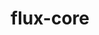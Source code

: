 ---
title: "flux-core"
layout: cache
categories: [package, develop]
meta: {"compilers": ["gcc@11.4.0", "gcc@7.5.0", "intel-oneapi-compilers@2025.1.0"], "num_specs": 59, "num_specs_by_stack": {"e4s": 19, "e4s-neoverse-v2": 20, "e4s-oneapi": 10, "radiuss": 10, "root": 59}, "oss": ["ubuntu18.04", "ubuntu22.04"], "platforms": ["linux"], "stacks": ["e4s", "e4s-neoverse-v2", "e4s-oneapi", "radiuss", "root"], "targets": ["neoverse_v2", "x86_64_v3"], "versions": ["0.67.0", "0.73.0"]}
spec_details: [{"compiler": "gcc@11.4.0", "hash": "2ctf5xvsfey7emchhwiuenq23wvz5a3f", "os": "ubuntu22.04", "platform": "linux", "size": "-", "stacks": ["e4s-neoverse-v2", "root"], "target": "neoverse_v2", "variants": ["build_system=autotools", "~cuda", "~docs", "~security"], "versions": ["0.67.0"]}, {"compiler": "gcc@11.4.0", "hash": "34sv5aofqtuq2z6iskiqiq67hgjvidxp", "os": "ubuntu22.04", "platform": "linux", "size": "-", "stacks": ["e4s", "root"], "target": "x86_64_v3", "variants": ["build_system=autotools", "~cuda", "~docs", "~security"], "versions": ["0.67.0"]}, {"compiler": "intel-oneapi-compilers@2025.1.0", "hash": "3e2woq3dtxet4jrhaxc2lbra5635wmp7", "os": "ubuntu22.04", "platform": "linux", "size": "-", "stacks": ["e4s-oneapi", "root"], "target": "x86_64_v3", "variants": ["build_system=autotools", "~cuda", "~docs", "~security"], "versions": ["0.73.0"]}, {"compiler": "intel-oneapi-compilers@2025.1.0", "hash": "3s4yh2phvg5g62orzuyywkrj3ny6mxqu", "os": "ubuntu22.04", "platform": "linux", "size": "-", "stacks": ["e4s-oneapi", "root"], "target": "x86_64_v3", "variants": ["build_system=autotools", "~cuda", "~docs", "~security"], "versions": ["0.67.0"]}, {"compiler": "gcc@7.5.0", "hash": "3yxuybqw2rpggtc4u63az7bs6dtph7xg", "os": "ubuntu18.04", "platform": "linux", "size": "-", "stacks": ["radiuss", "root"], "target": "x86_64_v3", "variants": ["build_system=autotools", "~cuda", "~docs", "~security"], "versions": ["0.67.0"]}, {"compiler": "gcc@11.4.0", "hash": "4viksr53dgp4i4uvoqi4rjimp374auzf", "os": "ubuntu22.04", "platform": "linux", "size": "-", "stacks": ["e4s-neoverse-v2", "root"], "target": "neoverse_v2", "variants": ["build_system=autotools", "~cuda", "~docs", "~security"], "versions": ["0.67.0"]}, {"compiler": "intel-oneapi-compilers@2025.1.0", "hash": "5pz4d2ykyc7zto5w6dz55tq5ciwts3j6", "os": "ubuntu22.04", "platform": "linux", "size": "-", "stacks": ["e4s-oneapi", "root"], "target": "x86_64_v3", "variants": ["build_system=autotools", "~cuda", "~docs", "~security"], "versions": ["0.67.0"]}, {"compiler": "gcc@11.4.0", "hash": "5qtbh34yk7dyrawiriknfjacebaqn55w", "os": "ubuntu22.04", "platform": "linux", "size": "-", "stacks": ["e4s-neoverse-v2", "root"], "target": "neoverse_v2", "variants": ["build_system=autotools", "+cuda", "~docs", "~security"], "versions": ["0.67.0"]}, {"compiler": "gcc@7.5.0", "hash": "5qtqytltqr3ddyktj2lovhdu7bvnh6dj", "os": "ubuntu18.04", "platform": "linux", "size": "-", "stacks": ["radiuss", "root"], "target": "x86_64_v3", "variants": ["build_system=autotools", "~cuda", "~docs", "~security"], "versions": ["0.67.0"]}, {"compiler": "gcc@11.4.0", "hash": "67377kjcnqs6iz5cja4jlwwjnrflgbji", "os": "ubuntu22.04", "platform": "linux", "size": "-", "stacks": ["e4s-neoverse-v2", "root"], "target": "neoverse_v2", "variants": ["build_system=autotools", "+cuda", "~docs", "~security"], "versions": ["0.67.0"]}, {"compiler": "gcc@7.5.0", "hash": "6f22lmx7fqxtpgbbk6qvaij4ztph5wdq", "os": "ubuntu18.04", "platform": "linux", "size": "-", "stacks": ["radiuss", "root"], "target": "x86_64_v3", "variants": ["build_system=autotools", "~cuda", "~docs", "~security"], "versions": ["0.67.0"]}, {"compiler": "gcc@7.5.0", "hash": "7jz6bjkjqyqo2yyu4f7oti4rqnykrngr", "os": "ubuntu18.04", "platform": "linux", "size": "-", "stacks": ["radiuss", "root"], "target": "x86_64_v3", "variants": ["build_system=autotools", "~cuda", "~docs", "~security"], "versions": ["0.67.0"]}, {"compiler": "gcc@11.4.0", "hash": "7nob2pdekhny3jqrjvsxfogd7csats35", "os": "ubuntu22.04", "platform": "linux", "size": "-", "stacks": ["e4s-neoverse-v2", "root"], "target": "neoverse_v2", "variants": ["build_system=autotools", "~cuda", "~docs", "~security"], "versions": ["0.67.0"]}, {"compiler": "gcc@11.4.0", "hash": "a2fsd3y6g4nvs6fqirvc22xiehrasacv", "os": "ubuntu22.04", "platform": "linux", "size": "-", "stacks": ["e4s", "root"], "target": "x86_64_v3", "variants": ["build_system=autotools", "~cuda", "~docs", "~security"], "versions": ["0.67.0"]}, {"compiler": "gcc@7.5.0", "hash": "b7lc7mprjfmurmc4nuponwyyptagbokx", "os": "ubuntu18.04", "platform": "linux", "size": "-", "stacks": ["radiuss", "root"], "target": "x86_64_v3", "variants": ["build_system=autotools", "~cuda", "~docs", "~security"], "versions": ["0.73.0"]}, {"compiler": "gcc@11.4.0", "hash": "ccufiq2wom5b3tbztcgwn47r3qbvv6p2", "os": "ubuntu22.04", "platform": "linux", "size": "-", "stacks": ["e4s", "root"], "target": "x86_64_v3", "variants": ["build_system=autotools", "+cuda", "~docs", "~security"], "versions": ["0.67.0"]}, {"compiler": "intel-oneapi-compilers@2025.1.0", "hash": "ceoihals4gs6cb43fjnh4j6w4oib3oos", "os": "ubuntu22.04", "platform": "linux", "size": "-", "stacks": ["e4s-oneapi", "root"], "target": "x86_64_v3", "variants": ["build_system=autotools", "~cuda", "~docs", "~security"], "versions": ["0.67.0"]}, {"compiler": "intel-oneapi-compilers@2025.1.0", "hash": "cpbtwv3vrd4sqrw3albkfph3ax2jerrd", "os": "ubuntu22.04", "platform": "linux", "size": "-", "stacks": ["e4s-oneapi", "root"], "target": "x86_64_v3", "variants": ["build_system=autotools", "~cuda", "~docs", "~security"], "versions": ["0.67.0"]}, {"compiler": "gcc@11.4.0", "hash": "cwlpnitx6xzbiqfw5bkk4e6habgec4lq", "os": "ubuntu22.04", "platform": "linux", "size": "-", "stacks": ["e4s-neoverse-v2", "root"], "target": "neoverse_v2", "variants": ["build_system=autotools", "+cuda", "~docs", "~security"], "versions": ["0.73.0"]}, {"compiler": "intel-oneapi-compilers@2025.1.0", "hash": "d3ou7gr3t5bo2dlvpy64l3j2nol3sudo", "os": "ubuntu22.04", "platform": "linux", "size": "-", "stacks": ["e4s-oneapi", "root"], "target": "x86_64_v3", "variants": ["build_system=autotools", "~cuda", "~docs", "~security"], "versions": ["0.67.0"]}, {"compiler": "gcc@7.5.0", "hash": "dlrze3esc7qg6amr3dgpkzx3ejr45zo7", "os": "ubuntu18.04", "platform": "linux", "size": "-", "stacks": ["radiuss", "root"], "target": "x86_64_v3", "variants": ["build_system=autotools", "~cuda", "~docs", "~security"], "versions": ["0.73.0"]}, {"compiler": "intel-oneapi-compilers@2025.1.0", "hash": "e52ysoejag3mmcgvuzwg2grluu2mzult", "os": "ubuntu22.04", "platform": "linux", "size": "-", "stacks": ["e4s-oneapi", "root"], "target": "x86_64_v3", "variants": ["build_system=autotools", "~cuda", "~docs", "~security"], "versions": ["0.73.0"]}, {"compiler": "gcc@11.4.0", "hash": "eeommtgawexwuons3bgfjscstqeqmai4", "os": "ubuntu22.04", "platform": "linux", "size": "-", "stacks": ["e4s-neoverse-v2", "root"], "target": "neoverse_v2", "variants": ["build_system=autotools", "+cuda", "~docs", "~security"], "versions": ["0.67.0"]}, {"compiler": "intel-oneapi-compilers@2025.1.0", "hash": "gclknw565ryby5lemchrlawiyp47obfv", "os": "ubuntu22.04", "platform": "linux", "size": "-", "stacks": ["e4s-oneapi", "root"], "target": "x86_64_v3", "variants": ["build_system=autotools", "~cuda", "~docs", "~security"], "versions": ["0.67.0"]}, {"compiler": "gcc@7.5.0", "hash": "gxpt7x6lo2sh7476mg4mvuik3upg6ooc", "os": "ubuntu18.04", "platform": "linux", "size": "-", "stacks": ["radiuss", "root"], "target": "x86_64_v3", "variants": ["build_system=autotools", "~cuda", "~docs", "~security"], "versions": ["0.67.0"]}, {"compiler": "gcc@11.4.0", "hash": "hmfs7tu4is2vr5izpgwmabfgu6jesf56", "os": "ubuntu22.04", "platform": "linux", "size": "-", "stacks": ["e4s", "root"], "target": "x86_64_v3", "variants": ["build_system=autotools", "+cuda", "~docs", "~security"], "versions": ["0.67.0"]}, {"compiler": "gcc@11.4.0", "hash": "hud7cbszwbm6vpzvesqaakda7nt656bc", "os": "ubuntu22.04", "platform": "linux", "size": "-", "stacks": ["e4s", "root"], "target": "x86_64_v3", "variants": ["build_system=autotools", "+cuda", "~docs", "~security"], "versions": ["0.67.0"]}, {"compiler": "gcc@11.4.0", "hash": "hwtkw7zo2e2amdzt74yu7rsazp73zn4f", "os": "ubuntu22.04", "platform": "linux", "size": "-", "stacks": ["e4s", "root"], "target": "x86_64_v3", "variants": ["build_system=autotools", "~cuda", "~docs", "~security"], "versions": ["0.67.0"]}, {"compiler": "gcc@11.4.0", "hash": "hxbr2o4mftvgpydur7ejj3foof325puk", "os": "ubuntu22.04", "platform": "linux", "size": "-", "stacks": ["e4s-neoverse-v2", "root"], "target": "neoverse_v2", "variants": ["build_system=autotools", "~cuda", "~docs", "~security"], "versions": ["0.67.0"]}, {"compiler": "gcc@11.4.0", "hash": "iduaomtse75sdypj5u73zdiwztf4zwng", "os": "ubuntu22.04", "platform": "linux", "size": "-", "stacks": ["e4s", "root"], "target": "x86_64_v3", "variants": ["build_system=autotools", "~cuda", "~docs", "~security"], "versions": ["0.73.0"]}, {"compiler": "gcc@11.4.0", "hash": "il7rszsdsewgl2rkmwozgj7fvaxscauu", "os": "ubuntu22.04", "platform": "linux", "size": "-", "stacks": ["e4s-neoverse-v2", "root"], "target": "neoverse_v2", "variants": ["build_system=autotools", "+cuda", "~docs", "~security"], "versions": ["0.67.0"]}, {"compiler": "gcc@11.4.0", "hash": "isz2jxwr5muk5itpmdznnrfxkt7woutu", "os": "ubuntu22.04", "platform": "linux", "size": "-", "stacks": ["e4s-neoverse-v2", "root"], "target": "neoverse_v2", "variants": ["build_system=autotools", "+cuda", "~docs", "~security"], "versions": ["0.73.0"]}, {"compiler": "gcc@11.4.0", "hash": "jxllasy6kh43crbf5o6fncxjtkdqv22l", "os": "ubuntu22.04", "platform": "linux", "size": "-", "stacks": ["e4s", "root"], "target": "x86_64_v3", "variants": ["build_system=autotools", "~cuda", "~docs", "~security"], "versions": ["0.67.0"]}, {"compiler": "gcc@11.4.0", "hash": "kbaxalntmk6qhndxrn6ovq5i4hdkbqhd", "os": "ubuntu22.04", "platform": "linux", "size": "-", "stacks": ["e4s-neoverse-v2", "root"], "target": "neoverse_v2", "variants": ["build_system=autotools", "+cuda", "~docs", "~security"], "versions": ["0.67.0"]}, {"compiler": "gcc@11.4.0", "hash": "kpgtcalsi3rvha36pbrxvtpdyrb2pmfp", "os": "ubuntu22.04", "platform": "linux", "size": "-", "stacks": ["e4s-neoverse-v2", "root"], "target": "neoverse_v2", "variants": ["build_system=autotools", "+cuda", "~docs", "~security"], "versions": ["0.67.0"]}, {"compiler": "intel-oneapi-compilers@2025.1.0", "hash": "lqyyaylkxvyrji6x6v3ncdfryiv6k4fm", "os": "ubuntu22.04", "platform": "linux", "size": "-", "stacks": ["e4s-oneapi", "root"], "target": "x86_64_v3", "variants": ["build_system=autotools", "~cuda", "~docs", "~security"], "versions": ["0.67.0"]}, {"compiler": "gcc@11.4.0", "hash": "lvm36wi57dwrgljifxu46uyvh3quiwke", "os": "ubuntu22.04", "platform": "linux", "size": "-", "stacks": ["e4s", "root"], "target": "x86_64_v3", "variants": ["build_system=autotools", "+cuda", "~docs", "~security"], "versions": ["0.73.0"]}, {"compiler": "gcc@11.4.0", "hash": "nfgtfedzvvs2q7wxmfidtxagoztdbmpl", "os": "ubuntu22.04", "platform": "linux", "size": "-", "stacks": ["e4s-neoverse-v2", "root"], "target": "neoverse_v2", "variants": ["build_system=autotools", "~cuda", "~docs", "~security"], "versions": ["0.67.0"]}, {"compiler": "gcc@7.5.0", "hash": "nha6jtvml63h4mj5aa7nchmqeuhbya5n", "os": "ubuntu18.04", "platform": "linux", "size": "-", "stacks": ["radiuss", "root"], "target": "x86_64_v3", "variants": ["build_system=autotools", "~cuda", "~docs", "~security"], "versions": ["0.67.0"]}, {"compiler": "gcc@11.4.0", "hash": "nir4zlgp3z6u2jdiz5pmyp752ywibu2t", "os": "ubuntu22.04", "platform": "linux", "size": "-", "stacks": ["e4s", "root"], "target": "x86_64_v3", "variants": ["build_system=autotools", "+cuda", "~docs", "~security"], "versions": ["0.67.0"]}, {"compiler": "gcc@11.4.0", "hash": "oobmgavtg4apilzecxjj5d2zaocdqz3q", "os": "ubuntu22.04", "platform": "linux", "size": "-", "stacks": ["e4s", "root"], "target": "x86_64_v3", "variants": ["build_system=autotools", "+cuda", "~docs", "~security"], "versions": ["0.67.0"]}, {"compiler": "gcc@7.5.0", "hash": "qyo47mhs2cpq2ynp7m7p7dakw2ngn5pb", "os": "ubuntu18.04", "platform": "linux", "size": "-", "stacks": ["radiuss", "root"], "target": "x86_64_v3", "variants": ["build_system=autotools", "~cuda", "~docs", "~security"], "versions": ["0.67.0"]}, {"compiler": "intel-oneapi-compilers@2025.1.0", "hash": "qzbucwhufvqwz7wzpsnazhps6hgqndlu", "os": "ubuntu22.04", "platform": "linux", "size": "-", "stacks": ["e4s-oneapi", "root"], "target": "x86_64_v3", "variants": ["build_system=autotools", "~cuda", "~docs", "~security"], "versions": ["0.67.0"]}, {"compiler": "gcc@11.4.0", "hash": "rojccwhcux2oejvnd4ip7nxsq75hb3xr", "os": "ubuntu22.04", "platform": "linux", "size": "-", "stacks": ["e4s-neoverse-v2", "root"], "target": "neoverse_v2", "variants": ["build_system=autotools", "~cuda", "~docs", "~security"], "versions": ["0.67.0"]}, {"compiler": "gcc@11.4.0", "hash": "sgiyuree3tj6j5q5pg63bkhvob7ux7mc", "os": "ubuntu22.04", "platform": "linux", "size": "-", "stacks": ["e4s", "root"], "target": "x86_64_v3", "variants": ["build_system=autotools", "+cuda", "~docs", "~security"], "versions": ["0.67.0"]}, {"compiler": "gcc@11.4.0", "hash": "sh26fshkap4sp27rvdkqtjjzjabkp35n", "os": "ubuntu22.04", "platform": "linux", "size": "-", "stacks": ["e4s", "root"], "target": "x86_64_v3", "variants": ["build_system=autotools", "+cuda", "~docs", "~security"], "versions": ["0.67.0"]}, {"compiler": "gcc@11.4.0", "hash": "sttfz34mzlaydzzvyrt53evaewj3ivuc", "os": "ubuntu22.04", "platform": "linux", "size": "-", "stacks": ["e4s", "root"], "target": "x86_64_v3", "variants": ["build_system=autotools", "~cuda", "~docs", "~security"], "versions": ["0.67.0"]}, {"compiler": "gcc@11.4.0", "hash": "tiijywycvgacx2eg3svobqxb46zm57np", "os": "ubuntu22.04", "platform": "linux", "size": "-", "stacks": ["e4s-neoverse-v2", "root"], "target": "neoverse_v2", "variants": ["build_system=autotools", "~cuda", "~docs", "~security"], "versions": ["0.67.0"]}, {"compiler": "gcc@11.4.0", "hash": "tylenth56h5y6nv32gxmjuyb5y5bdpqm", "os": "ubuntu22.04", "platform": "linux", "size": "-", "stacks": ["e4s-neoverse-v2", "root"], "target": "neoverse_v2", "variants": ["build_system=autotools", "~cuda", "~docs", "~security"], "versions": ["0.67.0"]}, {"compiler": "gcc@11.4.0", "hash": "u5wxxyqozrpjigmq772v5kq6mtrxzyzt", "os": "ubuntu22.04", "platform": "linux", "size": "-", "stacks": ["e4s", "root"], "target": "x86_64_v3", "variants": ["build_system=autotools", "~cuda", "~docs", "~security"], "versions": ["0.67.0"]}, {"compiler": "gcc@7.5.0", "hash": "vdamtornjma4baqjacgw3otmlm3rtnkn", "os": "ubuntu18.04", "platform": "linux", "size": "-", "stacks": ["radiuss", "root"], "target": "x86_64_v3", "variants": ["build_system=autotools", "~cuda", "~docs", "~security"], "versions": ["0.67.0"]}, {"compiler": "gcc@11.4.0", "hash": "vpgvhndaly5ntsupicszqa3rikxuxxa5", "os": "ubuntu22.04", "platform": "linux", "size": "-", "stacks": ["e4s-neoverse-v2", "root"], "target": "neoverse_v2", "variants": ["build_system=autotools", "+cuda", "~docs", "~security"], "versions": ["0.67.0"]}, {"compiler": "gcc@11.4.0", "hash": "w7st3ap5p3ckhvwr2oi2dl4632hufbcx", "os": "ubuntu22.04", "platform": "linux", "size": "-", "stacks": ["e4s-neoverse-v2", "root"], "target": "neoverse_v2", "variants": ["build_system=autotools", "~cuda", "~docs", "~security"], "versions": ["0.67.0"]}, {"compiler": "gcc@11.4.0", "hash": "weg67fpboubq7cusg45eke5d6tv2cbwt", "os": "ubuntu22.04", "platform": "linux", "size": "-", "stacks": ["e4s-neoverse-v2", "root"], "target": "neoverse_v2", "variants": ["build_system=autotools", "~cuda", "~docs", "~security"], "versions": ["0.67.0"]}, {"compiler": "gcc@11.4.0", "hash": "wqhuwwffewwm76ohlupijv5hogtn7vxw", "os": "ubuntu22.04", "platform": "linux", "size": "-", "stacks": ["e4s", "root"], "target": "x86_64_v3", "variants": ["build_system=autotools", "+cuda", "~docs", "~security"], "versions": ["0.67.0"]}, {"compiler": "gcc@11.4.0", "hash": "xf4dutykj3yrl44dv7jqvthxazgg6lw4", "os": "ubuntu22.04", "platform": "linux", "size": "-", "stacks": ["e4s", "root"], "target": "x86_64_v3", "variants": ["build_system=autotools", "~cuda", "~docs", "~security"], "versions": ["0.67.0"]}, {"compiler": "gcc@11.4.0", "hash": "xozrqwraiqm4tkfpcwc2jvq52zoodj6v", "os": "ubuntu22.04", "platform": "linux", "size": "-", "stacks": ["e4s-neoverse-v2", "root"], "target": "neoverse_v2", "variants": ["build_system=autotools", "+cuda", "~docs", "~security"], "versions": ["0.67.0"]}, {"compiler": "gcc@11.4.0", "hash": "y4k76uy4tiioeyqx3yptbqc55afu7qez", "os": "ubuntu22.04", "platform": "linux", "size": "-", "stacks": ["e4s", "root"], "target": "x86_64_v3", "variants": ["build_system=autotools", "~cuda", "~docs", "~security"], "versions": ["0.67.0"]}, {"compiler": "gcc@11.4.0", "hash": "ym2rw5zjhhflazunjixhjm637ayf7nes", "os": "ubuntu22.04", "platform": "linux", "size": "-", "stacks": ["e4s", "root"], "target": "x86_64_v3", "variants": ["build_system=autotools", "~cuda", "~docs", "~security"], "versions": ["0.67.0"]}]
---